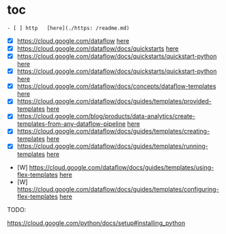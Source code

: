 # toc 
```
- [ ] http   [here](./https: /readme.md)
```

- [X] https://cloud.google.com/dataflow [here](./https:§§cloud.google.com§dataflow/readme.md)
- [X] https://cloud.google.com/dataflow/docs/quickstarts    [here](./https:§§cloud.google.com§dataflow§docs§quickstarts/readme.md)
- [X] https://cloud.google.com/dataflow/docs/quickstarts/quickstart-python  [here](./https:§§cloud.google.com§dataflow§docs§quickstarts§quickstart-python/readme.md)
- [X] https://cloud.google.com/dataflow/docs/quickstarts/quickstart-python  [here](./https:§§cloud.google.com§dataflow§docs§quickstarts§quickstart-python/readme.md)
- [X] https://cloud.google.com/dataflow/docs/concepts/dataflow-templates    [here](./https:§§cloud.google.com§dataflow§docs§concepts§dataflow-templates/readme.md)
- [X] https://cloud.google.com/dataflow/docs/guides/templates/provided-templates    [here](./https:§§cloud.google.com§dataflow§docs§guides§templates§provided-templates/readme.md)
- [X] https://cloud.google.com/blog/products/data-analytics/create-templates-from-any-dataflow-pipeline [here](./https:§§cloud.google.com§blog§products§data-analytics§create-templates-from-any-dataflow-pipeline/readme.md) 
- [X] https://cloud.google.com/dataflow/docs/guides/templates/creating-templates  [here](./https:§§cloud.google.com§dataflow§docs§guides§templates§creating-templates/readme.md)
- [X] https://cloud.google.com/dataflow/docs/guides/templates/running-templates   [here](./https:§§cloud.google.com§dataflow§docs§guides§templates§running-templates/readme.md)
- [W] https://cloud.google.com/dataflow/docs/guides/templates/using-flex-templates   [here](./https:§§cloud.google.com§dataflow§docs§guides§templates§using-flex-templates/readme.md)
- [W] https://cloud.google.com/dataflow/docs/guides/templates/configuring-flex-templates   [here](./https:§§cloud.google.com§dataflow§docs§guides§templates§configuring-flex-templates/readme.md)


TODO: 



https://cloud.google.com/python/docs/setup#installing_python

